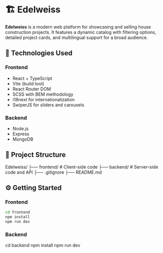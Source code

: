 # 🏗 Edelweiss

**Edelweiss** is a modern web platform for showcasing and selling house construction projects. It features a dynamic catalog with filtering options, detailed project cards, and multilingual support for a broad audience.

## 🚀 Technologies Used

### Frontend

- React + TypeScript
- Vite (build tool)
- React Router DOM
- SCSS with BEM methodology
- i18next for internationalization
- SwiperJS for sliders and carousels

### Backend

- Node.js
- Express
- MongoDB

## 📁 Project Structure

Edelweiss/
├── frontend/ # Client-side code
├── backend/ # Server-side code and API
├── .gitignore
├── README.md

## ⚙️ Getting Started

### Frontend

```bash
cd frontend
npm install
npm run dev
```

### Backend

cd backend
npm install
npm run dev
